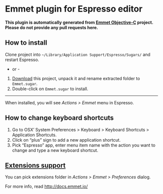 # Emmet plugin for Espresso editor #

**This plugin is automatically generated from [Emmet Objective-C](https://github.com/emmetio/emmet-objc) project. Please do not provide any pull requests here.**

## How to install ##

Clone project into `~/Library/Application Support/Espresso/Sugars/` and restart Espresso.

- or -

1. [Download](/emmetio/Emmet.sugar/archive/master.zip) this project, unpack it and rename extracted folder to `Emmet.sugar`.
2. Double-click on `Emmet.sugar` to install.

----------------

When installed, you will see *Actions > Emmet* menu in Espresso.

## How to change keyboard shortcuts ##

1. Go to OSX’ System Preferences > Keyboard > Keyboard Shortcuts > Application Shortcuts.
2. Click on “plus” sign to add a new application shortcut.
3. Pick “Espresso” app, enter menu item name with the action you want to change and type a new keyboard shortcut.

## [Extensions support](http://docs.emmet.io/customization/) ##

You can pick extensions folder in *Actions > Emmet > Preferences* dialog.

For more info, read http://docs.emmet.io/